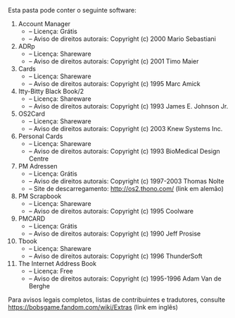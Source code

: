 ﻿Esta pasta pode conter o seguinte software:

1. Account Manager
   - – Licença: Grátis
   - – Aviso de direitos autorais: Copyright (c) 2000 Mario Sebastiani
2. ADRp
   - – Licença: Shareware
   - – Aviso de direitos autorais: Copyright (c) 2001 Timo Maier
3. Cards
   - – Licença: Shareware
   - – Aviso de direitos autorais: Copyright (c) 1995 Marc Amick
4. Itty-Bitty Black Book/2
   - – Licença: Shareware
   - – Aviso de direitos autorais: Copyright (c) 1993 James E. Johnson Jr.
5. OS2Card
   - – Licença: Shareware
   - – Aviso de direitos autorais: Copyright (c) 2003 Knew Systems Inc.
6. Personal Cards
   - – Licença: Shareware
   - – Aviso de direitos autorais: Copyright (c) 1993 BioMedical Design Centre
7. PM Adressen
   - – Licença: Grátis
   - – Aviso de direitos autorais: Copyright (c) 1997-2003 Thomas Nolte
   - – Site de descarregamento: http://os2.thono.com/ (link em alemão)
8. PM Scrapbook
   - – Licença: Shareware
   - – Aviso de direitos autorais: Copyright (c) 1995 Coolware
9. PMCARD
   - – Licença: Grátis
   - – Aviso de direitos autorais: Copyright (c) 1990 Jeff Prosise
10. Tbook
    - – Licença: Shareware
    - – Aviso de direitos autorais: Copyright (c) 1996 ThunderSoft
11. The Internet Address Book
    - – Licença: Free
    - – Aviso de direitos autorais: Copyright (c) 1995-1996 Adam Van de Berghe

Para avisos legais completos, listas de contribuintes e tradutores, consulte https://bobsgame.fandom.com/wiki/Extras (link em inglês)
